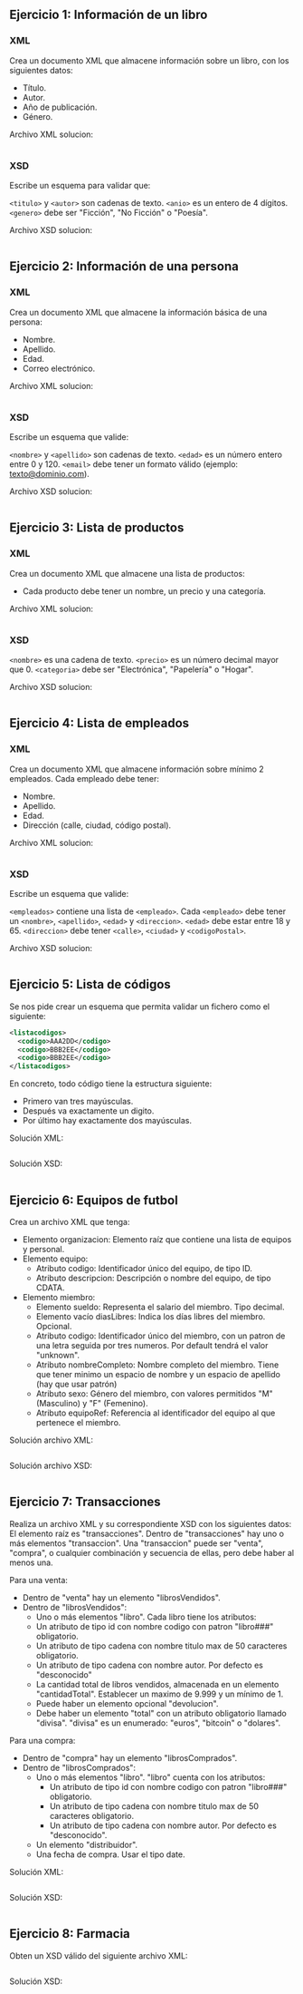 ## Ejercicio 1: Información de un libro
### XML
Crea un documento XML que almacene información sobre un libro, con los siguientes datos:

- Título.
- Autor.
- Año de publicación.
- Género.

Archivo XML solucion:
```xml

```

### XSD
Escribe un esquema para validar que:

`<titulo>` y `<autor>` son cadenas de texto.
`<anio>` es un entero de 4 dígitos.
`<genero>` debe ser "Ficción", "No Ficción" o "Poesía".

Archivo XSD solucion:

```xml

```

## Ejercicio 2: Información de una persona
### XML
Crea un documento XML que almacene la información básica de una persona:

- Nombre.
- Apellido.
- Edad.
- Correo electrónico.

Archivo XML solucion:
```xml

```

### XSD
Escribe un esquema que valide:

`<nombre>` y `<apellido>` son cadenas de texto.
`<edad>` es un número entero entre 0 y 120.
`<email>` debe tener un formato válido (ejemplo: texto@dominio.com).

Archivo XSD solucion:
```xml

```

## Ejercicio 3: Lista de productos
### XML
Crea un documento XML que almacene una lista de productos:

- Cada producto debe tener un nombre, un precio y una categoría.

Archivo XML solucion:
```xml

```

### XSD

`<nombre>` es una cadena de texto.
`<precio>` es un número decimal mayor que 0.
`<categoria>` debe ser "Electrónica", "Papelería" o "Hogar".

Archivo XSD solucion:
```xml

```

## Ejercicio 4: Lista de empleados
### XML
Crea un documento XML que almacene información sobre mínimo 2 empleados. Cada empleado debe tener:

- Nombre.
- Apellido.
- Edad.
- Dirección (calle, ciudad, código postal).

Archivo XML solucion:
```xml

```

### XSD
Escribe un esquema que valide:

`<empleados>` contiene una lista de `<empleado>`.
Cada `<empleado>` debe tener un `<nombre>`, `<apellido>`, `<edad>` y `<direccion>`.
`<edad>` debe estar entre 18 y 65.
`<direccion>` debe tener `<calle>`, `<ciudad>` y `<codigoPostal>`.

Archivo XSD solucion:
```xml

```

## Ejercicio 5: Lista de códigos
Se nos pide crear un esquema que permita validar un fichero como el siguiente:
```xml
<listacodigos>
  <codigo>AAA2DD</codigo>
  <codigo>BBB2EE</codigo>
  <codigo>BBB2EE</codigo>
</listacodigos>
```
En concreto, todo código tiene la estructura siguiente:
- Primero van tres mayúsculas.
- Después va exactamente un digito.
- Por último hay exactamente dos mayúsculas.

Solución XML:
```xml

```

Solución XSD:
```xml

```

## Ejercicio 6: Equipos de futbol
Crea un archivo XML que tenga:
- Elemento organizacion: Elemento raíz que contiene una lista de equipos y personal.
- Elemento equipo:
  - Atributo codigo: Identificador único del equipo, de tipo ID.
  - Atributo descripcion: Descripción o nombre del equipo, de tipo CDATA.
- Elemento miembro:
  - Elemento sueldo: Representa el salario del miembro. Tipo decimal.
  - Elemento vacío diasLibres: Indica los días libres del miembro. Opcional.
  - Atributo codigo: Identificador único del miembro, con un patron de una letra seguida por tres numeros. Por default tendrá el valor "unknown".
  - Atributo nombreCompleto: Nombre completo del miembro. Tiene que tener minimo un espacio de nombre y un espacio de apellido (hay que usar patrón)
  - Atributo sexo: Género del miembro, con valores permitidos "M" (Masculino) y "F" (Femenino).
  - Atributo equipoRef: Referencia al identificador del equipo al que pertenece el miembro.
 
Solución archivo XML:
```xml


```

Solución archivo XSD:
```xml

```

 ## Ejercicio 7: Transacciones
Realiza un archivo XML y su correspondiente XSD con los siguientes datos:
El elemento raíz es "transacciones". Dentro de "transacciones" hay uno o más elementos "transaccion".
Una "transaccion" puede ser "venta", "compra", o cualquier combinación y secuencia de ellas, pero debe haber al menos una.

Para una venta:
- Dentro de "venta" hay un elemento "librosVendidos".
- Dentro de "librosVendidos":
  - Uno o más elementos "libro". Cada libro tiene los atributos:
  -   Un atributo de tipo id con nombre codigo con patron "libro###" obligatorio.
    - Un atributo de tipo cadena con nombre titulo max de 50 caracteres obligatorio.
    - Un atributo de tipo cadena con nombre autor. Por defecto es "desconocido" 
  - La cantidad total de libros vendidos, almacenada en un elemento "cantidadTotal". Establecer un maximo de 9.999 y un mínimo de 1.
  - Puede haber un elemento opcional "devolucion".
  - Debe haber un elemento "total" con un atributo obligatorio llamado "divisa". "divisa" es un enumerado: "euros", "bitcoin" o "dolares".

Para una compra:
- Dentro de "compra" hay un elemento "librosComprados".
- Dentro de "librosComprados":
  - Uno o más elementos "libro". "libro" cuenta con los atributos:
    - Un atributo de tipo id con nombre codigo con patron "libro###" obligatorio.
    - Un atributo de tipo cadena con nombre titulo max de 50 caracteres obligatorio.
    - Un atributo de tipo cadena con nombre autor. Por defecto es "desconocido".
  - Un elemento "distribuidor".
  - Una fecha de compra. Usar el tipo date.
 
Solución XML:
```xml

```

Solución XSD:
```xml

```

## Ejercicio 8: Farmacia
Obten un XSD válido del siguiente archivo XML:
```xml

```
Solución XSD:
```xml

```



